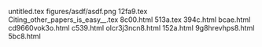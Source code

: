 untitled.tex
figures/asdf/asdf.png
12fa9.tex
Citing_other_papers_is_easy__.tex
8c00.html
513a.tex
394c.html
bcae.html
cd9660vok3o.html
c539.html
olcr3j3ncn8.html
152a.html
9g8hrevhps8.html
5bc8.html
